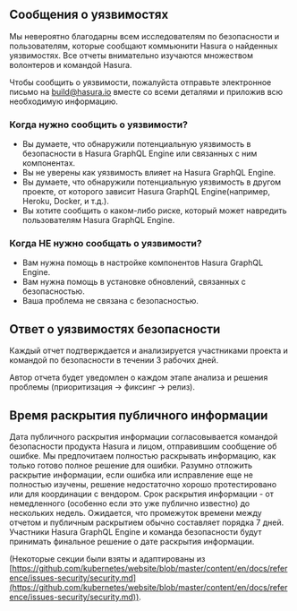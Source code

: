 ## Сообщения о уязвимостях

Мы невероятно благодарны всем исследователям по безопасности и пользователям, которые сообщают коммьюнити Hasura о найденных уязвимостях. Все отчеты внимательно изучаются множеством волонтеров и командой Hasura.

Чтобы сообщить о уязвимости, пожалуйста отправьте электронное письмо на [build@hasura.io](mailto:build@hasura.io) вместе со всеми деталями и приложив всю необходимую информацию.

### Когда нужно сообщить о уязвимости?

- Вы думаете, что обнаружили потенциальную уязвимость в безопасности в Hasura GraphQL Engine или связанных с ним компонентах.
- Вы не уверены как уязвимость влияет на  Hasura GraphQL Engine.
- Вы думаете, что обнаружили потенциальную уязвимость в другом проекте, от которого зависит Hasura GraphQL Engine(например, Heroku, Docker, и т.д.).
- Вы хотите сообщить о каком-либо риске, который может навредить пользователям Hasura GraphQL Engine.

### Когда НЕ нужно сообщать о уязвимости?

- Вам нужна помощь в настройке компонентов Hasura GraphQL Engine.
- Вам нужна помощь в установке обновлений, связанных с безопасностью.
- Ваша проблема не связана с безопасностью.

## Ответ о уязвимостях безопасности

Каждый отчет подтверждается  и анализируется участниками проекта и командой по безопасности в течении 3 рабочих дней.

Автор отчета будет уведомлен о каждом этапе анализа и решения проблемы (приоритизация -> фиксинг -> релиз).

## Время раскрытия публичного информации

Дата публичного раскрытия информации согласовывается командой безопасности продукта Hasura и лицом, отправившим сообщение об ошибке. Мы предпочитаем полностью раскрывать информацию, как только готово полное решение для ошибки.  Разумно отложить раскрытие информации, если ошибка или исправление еще не полностью изучены, решение недостаточно хорошо протестировано или для координации с вендором. Срок раскрытия информации - от немедленного (особенно если это уже публично известно) до нескольких недель. Ожидается, что промежуток времени между отчетом и публичным раскрытием обычно составляет порядка 7 дней. Участники Hasura GraphQL Engine и команда безопасности будут принимать финальное решение о дате раскрытия информации.


(Некоторые секции были взяты и адаптированы из [https://github.com/kubernetes/website/blob/master/content/en/docs/reference/issues-security/security.md](https://github.com/kubernetes/website/blob/master/content/en/docs/reference/issues-security/security.md)).
